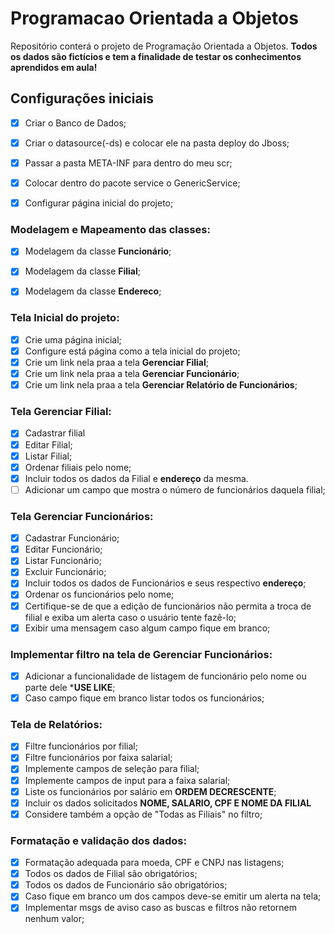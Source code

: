 # Programacao Orientada a Objetos
Repositório conterá o projeto de Programação Orientada a Objetos. **Todos os dados são fictícios e tem a finalidade de testar os conhecimentos aprendidos em aula!**

## Configurações iniciais
- [X] Criar o Banco de Dados;
- [X] Criar o datasource(-ds) e colocar ele na pasta deploy do Jboss;
- [X] Passar a pasta META-INF para dentro do meu scr;
- [X] Colocar dentro do pacote service o GenericService;
- [X] Configurar página inicial do projeto;


### Modelagem e Mapeamento das classes:
- [X] Modelagem da classe **Funcionário**;
- [X] Modelagem da classe **Filial**;
- [X] Modelagem da classe **Endereco**;


### Tela Inicial do projeto:
- [X] Crie uma página inicial;
- [X] Configure está página como a tela inicial do projeto;
- [X] Crie um link nela praa a tela **Gerenciar Filial**;
- [X] Crie um link nela praa a tela **Gerenciar Funcionário**;
- [X] Crie um link nela praa a tela **Gerenciar Relatório de Funcionários**;

### Tela Gerenciar Filial:
- [X] Cadastrar filial
- [X] Editar Filial;
- [X] Listar Filial;
- [X] Ordenar filiais pelo nome;
- [X] Incluir todos os dados da Filial e **endereço** da mesma.
- [ ] Adicionar um campo que mostra o número de funcionários daquela filial;

### Tela Gerenciar Funcionários:
- [X] Cadastrar Funcionário;
- [X] Editar Funcionário;
- [X] Listar Funcionário;
- [X] Excluir Funcionário;
- [X] Incluir todos os dados de Funcionários e seus respectivo **endereço**;
- [X] Ordenar os funcionários pelo nome;
- [X] Certifique-se de que a edição de funcionários não permita a troca de filial e exiba um alerta caso o usuário tente fazê-lo;
- [X] Exibir uma mensagem caso algum campo fique em branco;

### Implementar filtro na tela de Gerenciar Funcionários:
- [X] Adicionar a funcionalidade de listagem de funcionário pelo nome ou parte dele ***USE LIKE**;
- [X] Caso campo fique em branco listar todos os funcionários;

### Tela de Relatórios:
- [X] Filtre funcionários por filial;
- [X] Filtre funcionários por faixa salarial;
- [X] Implemente campos de seleção para filial;
- [X] Implemente campos de input para a faixa salarial;
- [X] Liste os funcionários por salário em **ORDEM DECRESCENTE**;
- [X] Incluir os dados solicitados **NOME, SALARIO, CPF E NOME DA FILIAL**
- [X] Considere também a opção de "Todas as Filiais" no filtro;

### Formatação e validação dos dados:
- [X] Formatação adequada para moeda, CPF e CNPJ nas listagens;
- [X] Todos os dados de Filial são obrigatórios;
- [X] Todos os dados de Funcionário são obrigatórios;
- [X] Caso fique em branco um dos campos deve-se emitir um alerta na tela;
- [X] Implementar msgs de aviso caso as buscas e filtros não retornem nenhum valor;
